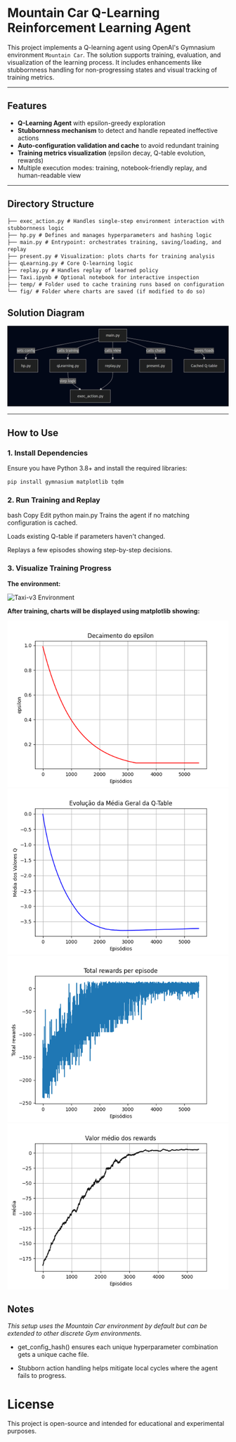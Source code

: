 # Mountain Car Q-Learning Reinforcement Learning Agent

This project implements a Q-learning agent using OpenAI's Gymnasium environment `Mountain Car`. The solution supports training, evaluation, and visualization of the learning process. It includes enhancements like stubbornness handling for non-progressing states and visual tracking of training metrics.

---

## Features

- **Q-Learning Agent** with epsilon-greedy exploration
- **Stubbornness mechanism** to detect and handle repeated ineffective actions
- **Auto-configuration validation and cache** to avoid redundant training
- **Training metrics visualization** (epsilon decay, Q-table evolution, rewards)
- Multiple execution modes: training, notebook-friendly replay, and human-readable view

---

## Directory Structure

```
├── exec_action.py # Handles single-step environment interaction with stubbornness logic
├── hp.py # Defines and manages hyperparameters and hashing logic
├── main.py # Entrypoint: orchestrates training, saving/loading, and replay
├── present.py # Visualization: plots charts for training analysis
├── qLearning.py # Core Q-learning logic
├── replay.py # Handles replay of learned policy
├── Taxi.ipynb # Optional notebook for interactive inspection
├── temp/ # Folder used to cache training runs based on configuration
└── fig/ # Folder where charts are saved (if modified to do so)
```

## Solution Diagram

![Solution Diagram](./solution_diagram.png)

---

## How to Use

### 1. Install Dependencies

Ensure you have Python 3.8+ and install the required libraries:

```bash
pip install gymnasium matplotlib tqdm
```

### 2. Run Training and Replay
bash
Copy
Edit
python main.py
Trains the agent if no matching configuration is cached.

Loads existing Q-table if parameters haven't changed.

Replays a few episodes showing step-by-step decisions.

### 3. Visualize Training Progress

**The environment:**

![Taxi-v3 Environment](fig/env.png)

**After training, charts will be displayed using matplotlib showing:**


![Epsilon Decay](fig/epsilon_decay.png)
![Q-Table Average](fig/q_table_average.png)
![Rewards per Episode](fig/rewards_per_episode.png)
![Moving Average of Rewards](fig/moving_average_rewards.png)


## Notes

*This setup uses the Mountain Car  environment by default but can be extended to other discrete Gym environments.*

 - get_config_hash() ensures each unique hyperparameter combination gets a unique cache file.

 - Stubborn action handling helps mitigate local cycles where the agent fails to progress.

# License
This project is open-source and intended for educational and experimental purposes.

